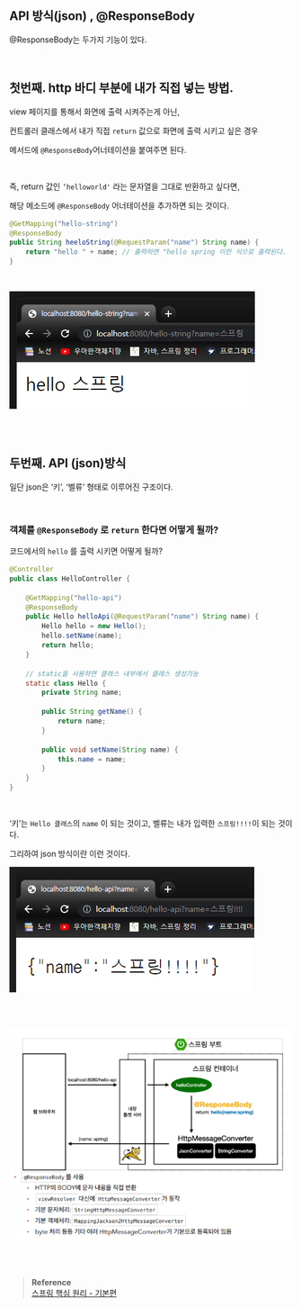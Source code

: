 ## API 방식(json) , @ResponseBody

@ResponseBody는 두가지 기능이 있다.

<br/>

## 첫번째. http 바디 부분에 내가 직접 넣는 방법.

view 페이지를 통해서 화면에 출력 시켜주는게 아닌, 

컨트롤러 클래스에서 내가 직접 `return` 값으로 화면에 출력 시키고 싶은 경우 

메서드에 `@ResponseBody`어너테이션을 붙여주면 된다.

<br/>

즉, return 값인 `‘helloworld'` 라는 문자열을 그대로 반환하고 싶다면, 

해당 메소드에 `@ResponseBody` 어너테이션을 추가하면 되는 것이다.

```java
@GetMapping("hello-string")
@ResponseBody
public String heeloString(@RequestParam("name") String name) {
    return "hello " + name; // 출력하면 "hello spring 이런 식으로 출력된다. 
}
```

<br/>

![이미지](/programming/img/입문5.PNG)


<br/><br/>

## 두번째. API (json)방식

일단 json은 ‘키’, ‘벨류’ 형태로 이루어진 구조이다.

<br/>

### 객체를 `@ResponseBody` 로 `return` 한다면 어떻게 될까?

코드에서의 `hello` 를 출력 시키면 어떻게 될까?

```java
@Controller
public class HelloController {

    @GetMapping("hello-api")
    @ResponseBody
    public Hello helloApi(@RequestParam("name") String name) {
        Hello hello = new Hello();
        hello.setName(name);
        return hello;
    }

    // static을 사용하면 클래스 내부에서 클래스 생성가능
    static class Hello { 
        private String name;

        public String getName() {
            return name;
        }

        public void setName(String name) {
            this.name = name;
        }
    }
}
```

<br/>

‘키’는 `Hello 클래스`의 `name` 이 되는 것이고, 벨류는 내가 입력한 `스프링!!!!`이 되는 것이다.

그리하여 json 방식이란 이런 것이다.

![이미지](/programming/img/입문6.PNG)

<br/><br/>

![이미지](/programming/img/입문7.PNG)


<br/><br/>


>**Reference** <br/>[스프링 핵심 원리 - 기본편](https://www.inflearn.com/course/%EC%8A%A4%ED%94%84%EB%A7%81-%ED%95%B5%EC%8B%AC-%EC%9B%90%EB%A6%AC-%EA%B8%B0%EB%B3%B8%ED%8E%B8?utm_source=google&utm_medium=cpc&utm_campaign=04.general_backend&utm_content=spring&utm_term=%EC%8A%A4%ED%94%84%EB%A7%81%20%EC%9E%85%EB%AC%B8&gclid=CjwKCAiAjPyfBhBMEiwAB2CCImohok2YrQ2tRdhqfr3cZvKqkIJOHUJ36u6s1-7C9X1gzZIapTvOtxoCangQAvD_BwE)

